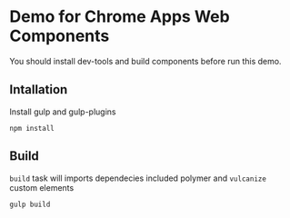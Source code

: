 # Demo for Chrome Apps Web Components

You should install dev-tools and build components before run this demo.

## Intallation

Install gulp and gulp-plugins

    npm install

## Build

`build` task will imports dependecies included polymer and `vulcanize` custom elements

    gulp build
